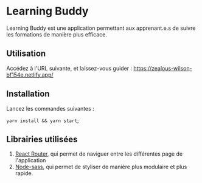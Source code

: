 # Learning Buddy 

Learning Buddy est une application permettant aux apprenant.e.s de suivre les formations de manière plus efficace. 

## Utilisation 

Accédez à l'URL suivante, et laissez-vous guider : https://zealous-wilson-bf154e.netlify.app/

## Installation 

Lancez les commandes suivantes : 

`yarn install && yarn start`;

## Librairies utilisées 

1. [React Router](https://reactrouter.com/web/guides/quick-start), qui permet de naviguer entre les différentes page de l'application
2. [Node-sass](https://stackoverflow.com/questions/64625050/error-node-sass-version-5-0-0-is-incompatible-with-4-0-0), qui permet de styliser de manière plus modulaire et plus rapide.

